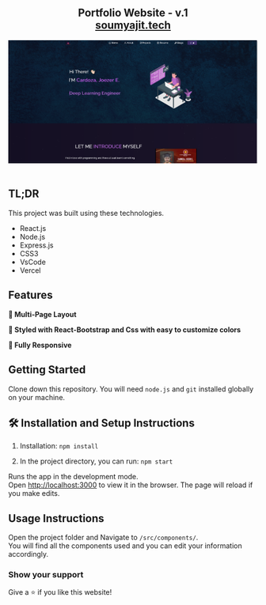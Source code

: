 <h2 align="center">
  Portfolio Website - v.1<br/>
  <a href="https://z18r.github.io/Cardoza_Joezer_E_Portfolio_2021_Updated_December/" target="_blank">soumyajit.tech</a>
</h2>
<div align="center">
  <img alt="Demo" src="./Images/demo.png" />
</div>

<br/>

## TL;DR


This project was built using these technologies.

- React.js
- Node.js
- Express.js
- CSS3
- VsCode
- Vercel

## Features

**📖 Multi-Page Layout**

**🎨 Styled with React-Bootstrap and Css with easy to customize colors**

**📱 Fully Responsive**

## Getting Started

Clone down this repository. You will need `node.js` and `git` installed globally on your machine.

## 🛠 Installation and Setup Instructions

1. Installation: `npm install`

2. In the project directory, you can run: `npm start`

Runs the app in the development mode.\
Open [http://localhost:3000](http://localhost:3000) to view it in the browser.
The page will reload if you make edits.

## Usage Instructions

Open the project folder and Navigate to `/src/components/`. <br/>
You will find all the components used and you can edit your information accordingly.

### Show your support

Give a ⭐ if you like this website!


